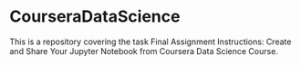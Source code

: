# CourseraDataScience
This is a repository covering the task Final Assignment Instructions: Create and Share Your Jupyter Notebook from Coursera Data Science Course.
